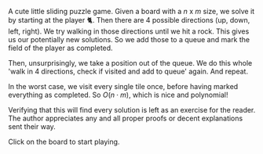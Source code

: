A cute little sliding puzzle game.
Given a board with a $n$ x $m$ size, we solve it by starting at the player :cat2:. Then there are 4 possible directions (up, down, left, right). We try walking in those directions until we hit a rock. This gives us our potentially new solutions. So we add those to a queue and mark the field of the player as completed.

Then, unsurprisingly, we take a position out of the queue. We do this whole 'walk in 4 directions, check if visited and add to queue' again. And repeat.

In the worst case, we visit every single tile once, before having marked everything as completed. So $O(n \cdot m)$, which is nice and polynomial!

Verifying that this will find every solution is left as an exercise for the reader. The author appreciates any and all proper proofs or decent explanations sent their way.

Click on the board to start playing.

<ClientOnly>
  <SlidingPuzzle/>
</ClientOnly>

<script setup>
import SlidingPuzzle from './SlidingPuzzle.vue'
</script>
